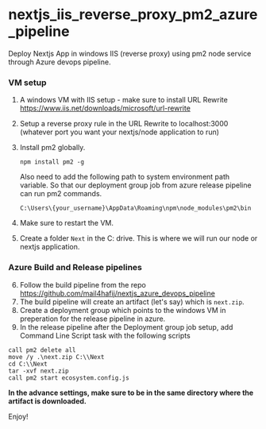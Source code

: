 # nextjs_iis_reverse_proxy_pm2_azure_pipeline
Deploy Nextjs App in windows IIS (reverse proxy) using pm2 node service through Azure devops pipeline.

### VM setup
1. A windows VM with IIS setup   - make sure to install URL Rewrite https://www.iis.net/downloads/microsoft/url-rewrite
2. Setup a reverse proxy rule in the URL Rewrite to localhost:3000 (whatever port you want your nextjs/node application to run)
3. Install pm2 globally.

   ```npm install pm2 -g```
   
   Also need to add the following path to system environment path variable. So that our deployment group job from azure release pipeline can run pm2 commands.
   
   ```C:\Users\{your_username}\AppData\Roaming\npm\node_modules\pm2\bin```
   
5. Make sure to restart the VM.
6. Create a folder ```Next``` in the C: drive. This is where we will run our node or nextjs application.
   
### Azure Build and Release pipelines   
6. Follow the build pipeline from the repo https://github.com/mail4hafij/nextjs_azure_devops_pipeline
7. The build pipeline will create an artifact (let's say) which is ```next.zip```.
8. Create a deployment group which points to the windows VM in preperation for the release pipeline in azure.
9. In the release pipeline after the Deployment group job setup, add Command Line Script task with the following scripts

```
call pm2 delete all
move /y .\next.zip C:\\Next
cd C:\\Next
tar -xvf next.zip
call pm2 start ecosystem.config.js 
```
**In the advance settings, make sure to be in the same directory where the artifact is downloaded.**

Enjoy!
